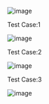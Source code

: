 ![image](https://github.com/user-attachments/assets/61e2400e-b2e9-4550-8b78-5ad5cb074535)

Test Case:1 

![image](https://github.com/user-attachments/assets/1958d42f-7cc2-40c8-a8a4-085b21d99ad2)

Test Case:2

![image](https://github.com/user-attachments/assets/52f27c95-734d-4ed0-a518-880c448970b2)

Test Case:3

![image](https://github.com/user-attachments/assets/b32775b0-66f3-4e86-9888-003306f878bf)




